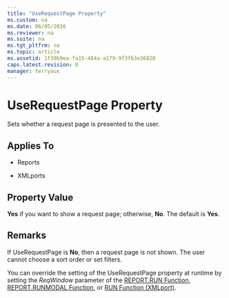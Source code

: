 ```yaml
---
title: "UseRequestPage Property"
ms.custom: na
ms.date: 06/05/2016
ms.reviewer: na
ms.suite: na
ms.tgt_pltfrm: na
ms.topic: article
ms.assetid: 1f39b9ea-fa15-484a-a179-9f3f63e36820
caps.latest.revision: 8
manager: terryaus
---
```

# UseRequestPage Property
Sets whether a request page is presented to the user.  
  
## Applies To  
  
-   Reports  
  
-   XMLports  
  
## Property Value  
 **Yes** if you want to show a request page; otherwise, **No**. The default is **Yes**.  
  
## Remarks  
 If UseRequestPage is **No**, then a request page is not shown. The user cannot choose a sort order or set filters.  
  
 You can override the setting of the UseRequestPage property at runtime by setting the *ReqWindow* parameter of the [REPORT.RUN Function](REPORT.RUN-Function.md), [REPORT.RUNMODAL Function](REPORT.RUNMODAL-Function.md), or [RUN Function \(XMLport\)](RUN-Function--XMLport-.md).